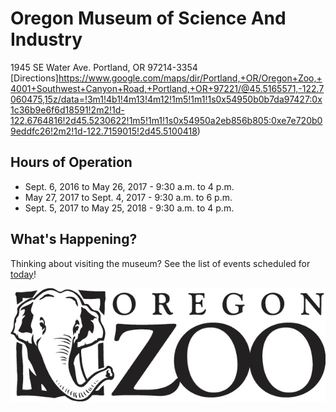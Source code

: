 # Oregon Museum of Science And Industry
1945 SE Water Ave. Portland, OR 97214-3354
[Directions]https://www.google.com/maps/dir/Portland,+OR/Oregon+Zoo,+4001+Southwest+Canyon+Road,+Portland,+OR+97221/@45.5165571,-122.7060475,15z/data=!3m1!4b1!4m13!4m12!1m5!1m1!1s0x54950b0b7da97427:0x1c36b9e6f6d18591!2m2!1d-122.6764816!2d45.5230622!1m5!1m1!1s0x54950a2eb856b805:0xe7e720b09eddfc26!2m2!1d-122.7159015!2d45.5100418)
## Hours of Operation
- Sept. 6, 2016 to May 26, 2017 - 9:30 a.m. to 4 p.m.
- May 27, 2017 to Sept. 4, 2017 - 9:30 a.m. to 6 p.m.
- Sept. 5, 2017 to May 25, 2018 - 9:30 a.m. to 4 p.m.

## What's Happening?
Thinking about visiting the museum? See the list of events scheduled for [today](http://www.oregonzoo.org/visit/today-zoo)!

![img](/images/oregon-zoo.png)

